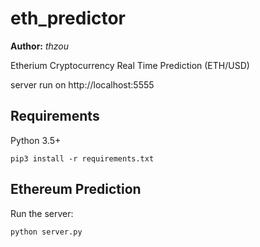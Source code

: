 # eth_predictor

**Author:** *thzou*

Etherium Cryptocurrency Real Time Prediction (ETH/USD)

server run on http://localhost:5555

## Requirements 

Python 3.5+ 

```
pip3 install -r requirements.txt

```
## Ethereum Prediction 

Run the server:

```
python server.py

```

